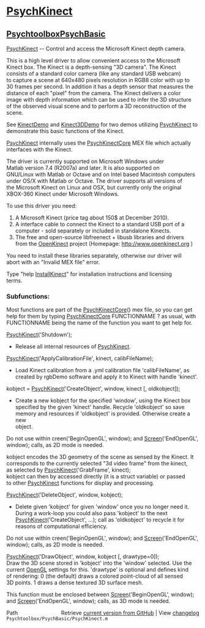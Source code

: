 # [PsychKinect](PsychKinect)
## [Psychtoolbox](Psychtoolbox)[PsychBasic](PsychBasic)

[PsychKinect](PsychKinect) -- Control and access the Microsoft Kinect depth camera.  
  
This is a high level driver to allow convenient access to the Microsoft  
Kinect box. The Kinect is a depth-sensing "3D camera". The Kinect  
consists of a standard color camera (like any standard USB webcam)  
to capture a scene at 640x480 pixels resolution in RGB8 color with up to  
30 frames per second. In addition it has a depth sensor that measures the  
distance of each "pixel" from the camera. The Kinect delivers a color  
image with depth information which can be used to infer the 3D structure  
of the observed visual scene and to perform a 3D reconstruction of the  
scene.  
  
See [KinectDemo](KinectDemo) and [Kinect3DDemo](Kinect3DDemo) for two demos utilizing [PsychKinect](PsychKinect) to  
demonstrate this basic functions of the Kinect.  
  
[PsychKinect](PsychKinect) internally uses the [PsychKinectCore](PsychKinectCore) MEX file which actually  
interfaces with the Kinect.  
  
The driver is currently supported on Microsoft Windows under  
Matlab version 7.4 (R2007a) and later. It is also supported on  
GNU/Linux with Matlab or Octave and on Intel based Macintosh computers  
under OS/X with Matlab or Octave. The driver supports all versions of  
the Microsoft Kinect on Linux and OSX, but currently only the original  
XBOX-360 Kinect under Microsoft Windows.  
  
To use this driver you need:  
1. A Microsoft Kinect (price tag about 150$ at December 2010).  
2. A interface cable to connect the Kinect to a standard USB port of a  
   computer - sold separately or included in standalone Kinects.  
3. The free and open-source libfreenect + libusb libraries and drivers  
   from the [OpenKinect](OpenKinect) project (Homepage: http://www.openkinect.org )  
  
You need to install these libraries separately, otherwise our driver will  
abort with an "Invalid MEX file" error.  
  
Type "help [InstallKinect](InstallKinect)" for installation instructions and licensing  
terms.  
  
  
### Subfunctions:  
  
Most functions are part of the [PsychKinectCore](PsychKinectCore)() mex file, so you can get  
help for them by typing [PsychKinectCore](PsychKinectCore) FUNCTIONNAME ? as usual, with  
FUNCTIONNAME being the name of the function you want to get help for.  
  
[PsychKinect](PsychKinect)('Shutdown');  
- Release all internal resources of [PsychKinect](PsychKinect).  
  
  
[PsychKinect](PsychKinect)('ApplyCalibrationFile', kinect, calibFileName);  
- Load Kinect calibration from a .yml calibration file 'calibFileName', as  
created by rgbDemo software and apply it to Kinect with handle 'kinect'.  
  
  
kobject = [PsychKinect](PsychKinect)('CreateObject', window, kinect [, oldkobject]);  
- Create a new kobject for the specified 'window', using the Kinect box  
specified by the given 'kinect' handle. Recycle 'oldkobject' so save  
memory and resources if 'oldkobject' is provided. Otherwise create a new  
object.  
  
Do not use within creen('BeginOpenGL', window); and [Screen](Screen)('EndOpenGL',  
window); calls, as 2D mode is needed.  
  
  
kobject encodes the 3D geometry of the scene as sensed by the Kinect. It  
corresponds to the currently selected "3d video frame" from the kinect,  
as selected by [PsychKinect](PsychKinect)('GrabFrame', kinect);  
kobject can then by accessed directly (it is a struct variable) or passed  
to other [PsychKinect](PsychKinect) functions for display and processing.  
  
[PsychKinect](PsychKinect)('DeleteObject', window, kobject);  
- Delete given 'kobject' for given 'window' once you no longer need it.  
During a work-loop you could also pass 'kobject' to the next  
[PsychKinect](PsychKinect)('CreateObject', ...); call as 'oldkobject' to recycle it for  
reasons of computational efficiency.  
  
Do not use within creen('BeginOpenGL', window); and [Screen](Screen)('EndOpenGL',  
window); calls, as 2D mode is needed.  
  
  
[PsychKinect](PsychKinect)('DrawObject', window, kobject [, drawtype=0]);  
Draw the 3D scene stored in 'kobject' into the 'window' selected. Use the  
current [OpenGL](OpenGL) settings for this. 'drawtype' is optional and defines kind  
of rendering: 0 (the default) draws a colored point-cloud of all sensed  
3D points. 1 draws a dense textured 3D surface mesh.  
  
This function must be enclosed between [Screen](Screen)('BeginOpenGL', window);  
and [Screen](Screen)('EndOpenGL', window); calls, as 3D mode is needed.  
  




<div class="code_header" style="text-align:right;">
  <span style="float:left;">Path&nbsp;&nbsp;</span> <span class="counter">Retrieve <a href=
  "https://raw.github.com/Psychtoolbox-3/Psychtoolbox-3/beta/Psychtoolbox/PsychBasic/PsychKinect.m">current version from GitHub</a> | View <a href=
  "https://github.com/Psychtoolbox-3/Psychtoolbox-3/commits/beta/Psychtoolbox/PsychBasic/PsychKinect.m">changelog</a></span>
</div>
<div class="code">
  <code>Psychtoolbox/PsychBasic/PsychKinect.m</code>
</div>

